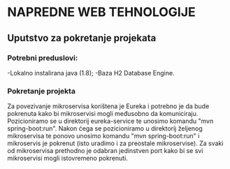 # NAPREDNE WEB TEHNOLOGIJE

## Uputstvo za pokretanje projekata
### Potrebni preduslovi:
-Lokalno instalirana java (1.8);
-Baza H2 Database Engine.
### Pokretanje projekta
Za povezivanje mikroservisa korištena je Eureka i potrebno je da bude pokrenuta kako bi mikroservisi mogli međusobno da komuniciraju. Pozicioniramo se u direktorij eureka-service te unosimo komandu "mvn spring-boot:run". Nakon ćega se pozicioniramo u direktorij željenog mikroservisa te ponovo unosimo komandu "mvn spring-boot:run" i mikroservis je pokrenut (isto uradimo i za preostale mikroservise). Za svaki od mikroservisa prethodno je odabran jedinstven port kako bi se svi mikroservisi mogli istovremeno pokrenuti.
